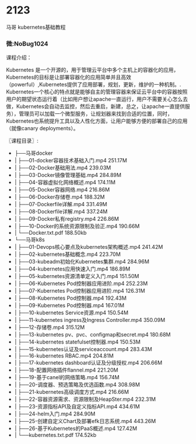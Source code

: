# 2123
马哥 kubernetes基础教程 
### 微:NoBug1024 


课程介绍：

Kubernetes 是一个开源的，用于管理云平台中多个主机上的容器化的应用，Kubernetes的目标是让部署容器化的应用简单并且高效（powerful）,Kubernetes提供了应用部署，规划，更新，维护的一种机制。. Kubernetes一个核心的特点就是能够自主的管理容器来保证云平台中的容器按照用户的期望状态运行着（比如用户想让apache一直运行，用户不需要关心怎么去做，Kubernetes会自动去监控，然后去重启，新建，总之，让apache一直提供服务），管理员可以加载一个微型服务，让规划器来找到合适的位置，同时，Kubernetes也系统提升工具以及人性化方面，让用户能够方便的部署自己的应用（就像canary deployments）。

〖课程目录〗:

- ├──马哥docker  
- |   ├──01-docker容器技术基础入门.mp4  251.17M
- |   ├──02-Docker基础用法.mp4  239.03M
- |   ├──03-Docker镜像管理基础.mp4  284.89M
- |   ├──04-容器虚拟化网络概述.mp4  174.11M
- |   ├──05-Docker容器网络.mp4  216.86M
- |   ├──06-Docker存储卷.mp4  188.32M
- |   ├──07-Dockerfile详解.mp4  331.49M
- |   ├──08-Dockerfile详解.mp4  337.24M
- |   ├──09-Docker私有registry.mp4  226.86M
- |   ├──10-Docker的系统资源限制及验正.mp4  190.66M
- |   └──Docker.txt.pdf  188.50kb
- └──马哥k8s  
- |   ├──01-Devops核心要点及kubernetes架构概述.mp4  241.42M
- |   ├──02-kubernetes基础概念.mp4  223.70M
- |   ├──03-kubeadm初始化Kubernetes集群.mp4  284.96M
- |   ├──04-kubernetes应用快速入门.mp4  186.89M
- |   ├──05-kubernetes资源清单定义入门.mp4  151.50M
- |   ├──06-Kubernetes Pod控制器应用进阶.mp4  252.23M
- |   ├──07-Kubernetes Pod控制器应用进阶.mp4  126.31M
- |   ├──08-Kubernetes Pod控制器.mp4  192.43M
- |   ├──09-Kubernetes Pod控制器.mp4  167.01M
- |   ├──10-kubernetes Service资源.mp4  150.54M
- |   ├──11-kubernetes ingress及Ingress Controller.mp4  350.09M
- |   ├──12-存储卷.mp4  315.12M
- |   ├──13-kubernetes pv、pvc、configmap和secret.mp4  180.68M
- |   ├──14-kubernetes statefulset控制器.mp4  150.53M
- |   ├──15-kubernetes认证及serviceaccount.mp4  283.43M
- |   ├──16-kubernetes RBAC.mp4  204.81M
- |   ├──17-kubernetes dashboard认证及分级授权.mp4  206.66M
- |   ├──18-配置网络插件flannel.mp4  221.20M
- |   ├──19-基于canel的网络策略.mp4  156.74M
- |   ├──20-调度器、预选策略及优选函数.mp4  308.98M
- |   ├──21-kubernetes高级调度方式.mp4  216.66M
- |   ├──22-容器资源需求、资源限制及HeapSter.mp4  232.31M
- |   ├──23-资源指标API及自定义指标API.mp4  434.61M
- |   ├──24-helm入门.mp4  284.90M
- |   ├──25-创建自定义Chart及部署efk日志系统.mp4  443.26M
- |   ├──26-基于Kubernetes的PaaS概述.mp4  127.42M
- |   └──kubernetes.txt.pdf  174.52kb
